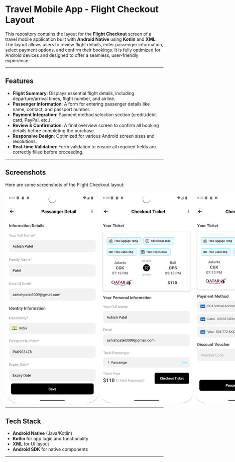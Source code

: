 # Travel Mobile App - Flight Checkout Layout

This repository contains the layout for the **Flight Checkout** screen of a travel mobile application built with **Android Native** using **Kotlin** and **XML**. The layout allows users to review flight details, enter passenger information, select payment options, and confirm their bookings. It is fully optimized for Android devices and designed to offer a seamless, user-friendly experience.

---

## Features

- **Flight Summary**: Displays essential flight details, including departure/arrival times, flight number, and airline.
- **Passenger Information**: A form for entering passenger details like name, contact, and passport number.
- **Payment Integration**: Payment method selection section (credit/debit card, PayPal, etc.).
- **Review & Confirmation**: A final overview screen to confirm all booking details before completing the purchase.
- **Responsive Design**: Optimized for various Android screen sizes and resolutions.
- **Real-time Validation**: Form validation to ensure all required fields are correctly filled before proceeding.

---

## Screenshots

Here are some screenshots of the Flight Checkout layout:

<div style="display: flex; justify-content: space-around;">
  <img src="screenshots/screenshot1.png" width="300" />
  <img src="screenshots/screenshot2.png" width="300" />
  <img src="screenshots/screenshot3.png" width="300" />
</div>

---

## Tech Stack

- **Android Native** (Java/Kotlin)
- **Kotlin** for app logic and functionality
- **XML** for UI layout
- **Android SDK** for native components

---
